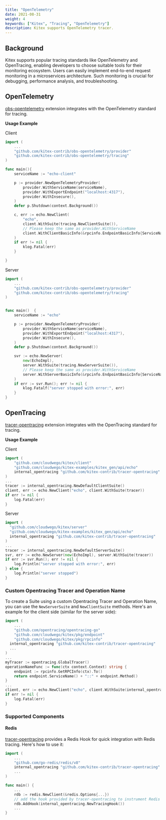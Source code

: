 ```yaml
---
title: "OpenTelemetry"
date: 2021-08-31
weight: 4
keywords: ["Kitex", "Tracing", "OpenTelemetry"]
description: Kitex supports OpenTelemetry tracer.
---
```


## Background

Kitex supports popular tracing standards like OpenTelemetry and OpenTracing, enabling developers to choose suitable tools for their monitoring ecosystem. Users can easily implement end-to-end request monitoring in a microservices architecture. Such monitoring is crucial for debugging, performance analysis, and troubleshooting.

## OpenTelemetry

[obs-opentelemetry](https://github.com/kitex-contrib/obs-opentelemetry) extension integrates with the OpenTelemetry standard for tracing.

**Usage Example**

Client

```go
import (
    ...
    "github.com/kitex-contrib/obs-opentelemetry/provider"
    "github.com/kitex-contrib/obs-opentelemetry/tracing"
)

func main(){
    serviceName := "echo-client"

    p := provider.NewOpenTelemetryProvider(
        provider.WithServiceName(serviceName),
        provider.WithExportEndpoint("localhost:4317"),
        provider.WithInsecure(),
    )
    defer p.Shutdown(context.Background())

    c, err := echo.NewClient(
        "echo",
        client.WithSuite(tracing.NewClientSuite()),
        // Please keep the same as provider.WithServiceName
        client.WithClientBasicInfo(&rpcinfo.EndpointBasicInfo{ServiceName: serviceName}),
    )
    if err != nil {
        klog.Fatal(err)
    }

}

```

Server

```go
import (
    ...
    "github.com/kitex-contrib/obs-opentelemetry/provider"
    "github.com/kitex-contrib/obs-opentelemetry/tracing"
)


func main()  {
    serviceName := "echo"

    p := provider.NewOpenTelemetryProvider(
        provider.WithServiceName(serviceName),
        provider.WithExportEndpoint("localhost:4317"),
        provider.WithInsecure(),
    )
    defer p.Shutdown(context.Background())

    svr := echo.NewServer(
        new(EchoImpl),
        server.WithSuite(tracing.NewServerSuite()),
        // Please keep the same as provider.WithServiceName
        server.WithServerBasicInfo(&rpcinfo.EndpointBasicInfo{ServiceName: serviceName}),
    )
    if err := svr.Run(); err != nil {
        klog.Fatalf("server stopped with error:", err)
    }
}
```

## OpenTracing

[tracer-opentracing](https://github.com/kitex-contrib/tracer-opentracing) extension integrates with the OpenTracing standard for tracing.

**Usage Example**

Client

```go
import (
	"github.com/cloudwego/kitex/client"
	"github.com/cloudwego/kitex-examples/kitex_gen/api/echo"
	internal_opentracing "github.com/kitex-contrib/tracer-opentracing"
)
...
tracer := internal_opentracing.NewDefaultClientSuite()
client, err := echo.NewClient("echo", client.WithSuite(tracer))
if err != nil {
	log.Fatal(err)
}
```

Server

```go
import (
  "github.com/cloudwego/kitex/server"
  "github.com/cloudwego/kitex-examples/kitex_gen/api/echo"
  internal_opentracing "github.com/kitex-contrib/tracer-opentracing"
)
...
tracer := internal_opentracing.NewDefaultServerSuite()
svr, err := echo.NewServer(new(EchoImpl), server.WithSuite(tracer))
if err := svr.Run(); err != nil {
	log.Println("server stopped with error:", err)
} else {
	log.Println("server stopped")
}
```

### Custom Opentracing Tracer and Operation Name

To create a Suite using a custom Opentracing Tracer and Operation Name, you can use the `NewServerSuite` and `NewClientSuite` methods. Here's an example for the client side (similar for the server side):

```go
import (
	...
	"github.com/opentracing/opentracing-go"
	"github.com/cloudwego/kitex/pkg/endpoint"
	"github.com/cloudwego/kitex/pkg/rpcinfo"
  internal_opentracing "github.com/kitex-contrib/tracer-opentracing"
  ...
)
...
myTracer := opentracing.GlobalTracer()
operationNameFunc := func(ctx context.Context) string {
	endpoint := rpcinfo.GetRPCInfo(ctx).To()
	return endpoint.ServiceName() + "::" + endpoint.Method()
}
...
client, err := echo.NewClient("echo", client.WithSuite(internal_opentracing.NewClientSuite(myTracer, operationNameFunc)))
if err != nil {
	log.Fatal(err)
}
```

### Supported Components

#### Redis

[tracer-opentracing](https://github.com/kitex-contrib/tracer-opentracing) provides a Redis Hook for quick integration with Redis tracing. Here's how to use it:

```go
import (
    ...
    "github.com/go-redis/redis/v8"
    internal_opentracing "github.com/kitex-contrib/tracer-opentracing"
    ...
)

func main() {
    ...
    rdb := redis.NewClient(&redis.Options{...})
  	// add the hook provided by tracer-opentracing to instrument Redis client
    rdb.AddHook(internal_opentracing.NewTracingHook())
    ...
}
```
